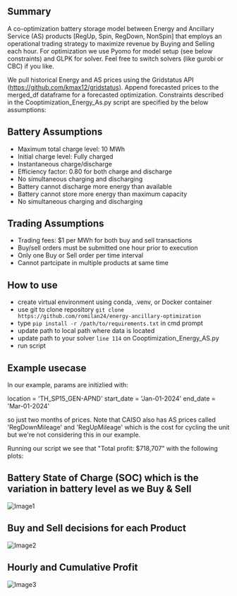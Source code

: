 ## Summary
A co-optimization battery storage model between Energy and Ancillary Service (AS) products [RegUp, Spin, RegDown, NonSpin] that employs an operational trading strategy to maximize revenue by Buying and Selling each hour.  For optimization we use Pyomo for model setup (see below constraints) and GLPK for solver.  Feel free to switch solvers (like gurobi or CBC) if you like.

We pull historical Energy and AS prices using the Gridstatus API (https://github.com/kmax12/gridstatus).  Append forecasted prices to the merged_df dataframe for a forecasted optimization.  Constraints described in the Cooptimization_Energy_As.py script are specified by the below assumptions:

## Battery Assumptions

- Maximum total charge level: 10 MWh
- Initial charge level: Fully charged
- Instantaneous charge/discharge
- Efficiency factor: 0.80 for both charge and discharge
- No simultaneous charging and discharging
- Battery cannot discharge more energy than available
- Battery cannot store more energy than maximum capacity
- No simultaneous charging and discharging

## Trading Assumptions

- Trading fees: $1 per MWh for both buy and sell transactions
- Buy/sell orders must be submitted one hour prior to execution
- Only one Buy or Sell order per time interval
- Cannot partcipate in multiple products at same time

## How to use
- create virtual environment using conda, .venv, or Docker container
- use git to clone repository `git clone https://github.com/romilan24/energy-ancillary-optimization`
- type `pip install -r /path/to/requirements.txt` in cmd prompt
- update path to local path where data is located
- update path to your solver `line 114` on Cooptimization_Energy_AS.py
- run script

## Example usecase
In our example, params are initizlied with: 

location = 'TH_SP15_GEN-APND'
start_date = 'Jan-01-2024'
end_date = 'Mar-01-2024' 

so just two months of prices.  Note that CAISO also has AS prices called 'RegDownMileage' and 'RegUpMileage' which is the cost for cycling the unit but we're not considering this in our example.

Running our script we see that "Total profit: $718,707" with the following plots:

## Battery State of Charge (SOC) which is the variation in battery level as we Buy & Sell
![Image1](https://github.com/romilan24/energy-ancillary-optimization/blob/main/img/batter_soc.png)

## Buy and Sell decisions for each Product
![Image2](https://github.com/romilan24/energy-ancillary-optimization/blob/main/img/Buy_Sell_per_Product.png)

## Hourly and Cumulative Profit
![Image3](https://github.com/romilan24/energy-ancillary-optimization/blob/main/img/hourly_Cum_Profit.png)
